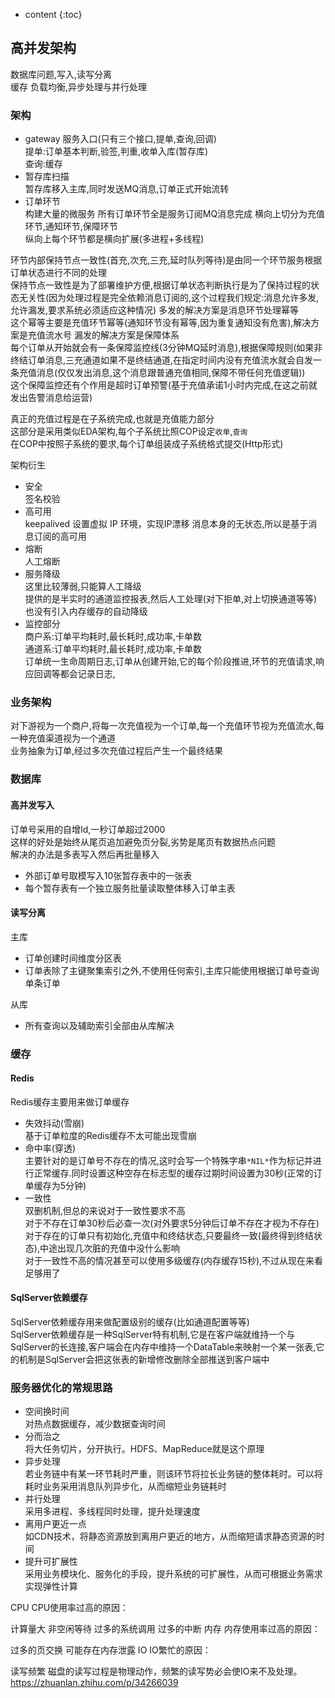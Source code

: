 
* content
{:toc}


## 高并发架构    

数据库问题,写入,读写分离  
缓存
负载均衡,异步处理与并行处理  

### 架构  

* gateway 服务入口(只有三个接口,提单,查询,回调)  
提单:订单基本判断,验签,判重,收单入库(暂存库)  
查询:缓存  
* 暂存库扫描  
暂存库移入主库,同时发送MQ消息,订单正式开始流转  
* 订单环节   
构建大量的微服务 所有订单环节全是服务订阅MQ消息完成
横向上切分为充值环节,通知环节,保障环节  
纵向上每个环节都是横向扩展(多进程+多线程)  

环节内部保持节点一致性(首充,次充,三充,延时队列等待)是由同一个环节服务根据订单状态进行不同的处理  
保持节点一致性是为了部署维护方便,根据订单状态判断执行是为了保持过程的状态无关性(因为处理过程是完全依赖消息订阅的,这个过程我们规定:消息允许多发,允许漏发,要求系统必须适应这种情况) 多发的解决方案是消息环节处理幂等   
这个幂等主要是充值环节幂等(通知环节没有幂等,因为重复通知没有危害),解决方案是充值流水号 
漏发的解决方案是保障体系  
每个订单从开始就会有一条保障监控线(3分钟MQ延时消息),根据保障规则(如果非终结订单消息,三充通道如果不是终结通道,在指定时间内没有充值流水就会自发一条充值消息(仅仅发出消息,这个消息跟普通充值相同,保障不带任何充值逻辑))  
这个保障监控还有个作用是超时订单预警(基于充值承诺1小时内完成,在这之前就发出告警消息给运营)  

真正的充值过程是在子系统完成,也就是充值能力部分  
这部分是采用类似EDA架构,每个子系统比照COP设定`收单`,`查询`  
在COP中按照子系统的要求,每个订单组装成子系统格式提交(Http形式)  


架构衍生  
* 安全  
签名校验  
* 高可用  
keepalived 设置虚拟 IP 环境，实现IP漂移
消息本身的无状态,所以是基于消息订阅的高可用  
* 熔断  
人工熔断  
* 服务降级  
这里比较薄弱,只能算人工降级  
提供的是半实时的通道监控报表,然后人工处理(对下拒单,对上切换通道等等)  
也没有引入内存缓存的自动降级  
* 监控部分  
商户系:订单平均耗时,最长耗时,成功率,卡单数   
通道系:订单平均耗时,最长耗时,成功率,卡单数  
订单统一生命周期日志,订单从创建开始,它的每个阶段推进,环节的充值请求,响应回调等都会记录日志,

### 业务架构  

对下游视为一个商户,将每一次充值视为一个订单,每一个充值环节视为充值流水,每一种充值渠道视为一个通道  
业务抽象为订单,经过多次充值过程后产生一个最终结果  

### 数据库  

#### 高并发写入  

订单号采用的自增Id,一秒订单超过2000  
这样的好处是始终从尾页追加避免页分裂,劣势是尾页有数据热点问题  
解决的办法是多表写入然后再批量移入  
* 外部订单号取模写入10张暂存表中的一张表  
* 每个暂存表有一个独立服务批量读取整体移入订单主表  

#### 读写分离  

主库  
* 订单创建时间维度分区表  
* 订单表除了主键聚集索引之外,不使用任何索引,主库只能使用根据订单号查询单条订单  

从库  
* 所有查询以及辅助索引全部由从库解决  

### 缓存  

#### Redis  

Redis缓存主要用来做订单缓存  
* 失效抖动(雪崩)   
基于订单粒度的Redis缓存不太可能出现雪崩  
* 命中率(穿透)  
主要针对的是订单号不存在的情况,这时会写一个特殊字串`*NIL*`作为标记并进行正常缓存.同时设置这种空存在标志型的缓存过期时间设置为30秒(正常的订单缓存为5分钟)  
* 一致性  
双删机制,但总的来说对于一致性要求不高  
对于不存在订单30秒后必查一次(对外要求5分钟后订单不存在才视为不存在)  
对于存在的订单只有初始化,充值中和终结状态,只要最终一致(最终得到终结状态),中途出现几次脏的充值中没什么影响  
对于一致性不高的情况甚至可以使用多级缓存(内存缓存15秒),不过从现在来看足够用了  

####  SqlServer依赖缓存  

SqlServer依赖缓存用来做配置级别的缓存(比如通道配置等等)  
SqlServer依赖缓存是一种SqlServer特有机制,它是在客户端就维持一个与SqlServer的长连接,客户端会在内存中维持一个DataTable来映射一个某一张表,它的机制是SqlServer会把这张表的新增修改删除全部推送到客户端中  

### 服务器优化的常规思路  

* 空间换时间  
对热点数据缓存，减少数据查询时间  
* 分而治之   
将大任务切片，分开执行。HDFS、MapReduce就是这个原理  
* 异步处理  
若业务链中有某一环节耗时严重，则该环节将拉长业务链的整体耗时。可以将耗时业务采用消息队列异步化，从而缩短业务链耗时  
* 并行处理   
采用多进程、多线程同时处理，提升处理速度  
* 离用户更近一点  
如CDN技术，将静态资源放到离用户更近的地方，从而缩短请求静态资源的时间  
* 提升可扩展性  
采用业务模块化、服务化的手段，提升系统的可扩展性，从而可根据业务需求实现弹性计算

CPU 
CPU使用率过高的原因：

计算量大
非空闲等待
过多的系统调用
过多的中断
内存 
内存使用率过高的原因：

过多的页交换
可能存在内存泄露
IO 
IO繁忙的原因：

读写频繁 
磁盘的读写过程是物理动作，频繁的读写势必会使IO来不及处理。
https://zhuanlan.zhihu.com/p/34266039